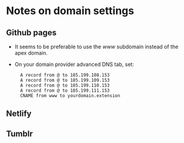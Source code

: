 # Notes on domain settings

## Github pages

- It seems to be preferable to use the *www* subdomain instead of the apex domain.
- On your domain provider advanced DNS tab, set:

		A record from @ to 185.199.108.153
		A record from @ to 185.199.109.153
		A record from @ to 185.199.110.153
		A record from @ to 185.199.111.153
		CNAME from www to yourdomain.extension

## Netlify

## Tumblr